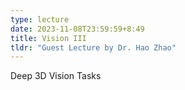 ```yaml
---
type: lecture
date: 2023-11-08T23:59:59+8:49
title: Vision III 
tldr: "Guest Lecture by Dr. Hao Zhao"
---
```

Deep 3D Vision Tasks
